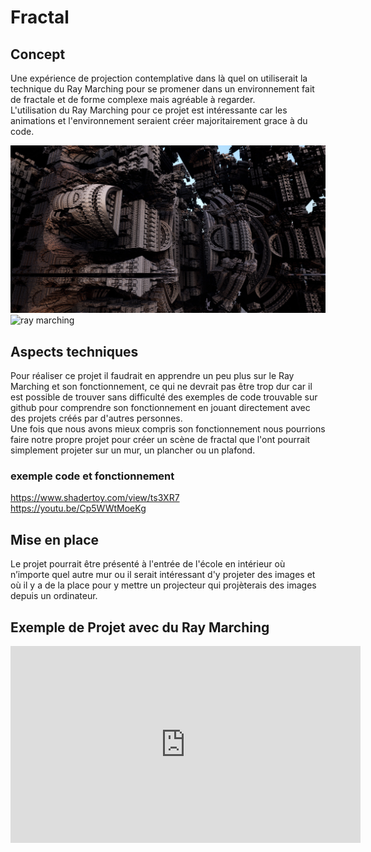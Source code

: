 #  Fractal  
## Concept 
Une expérience de projection contemplative dans là quel on utiliserait la technique du Ray Marching pour se promener dans un environnement fait de fractale et de forme complexe mais agréable à regarder.  
L'utilisation du Ray Marching pour ce projet est intéressante car les animations et l'environnement seraient créer majoritairement grace à du code.

![ray marching](images/presentation/fractal_complexe.jpg)  
![ray marching](images/presentation/fractal_simple.gif)  

## Aspects techniques
Pour réaliser ce projet il faudrait en apprendre un peu plus sur le Ray Marching et son fonctionnement, ce qui ne devrait pas être trop dur car il est possible de trouver sans difficulté des exemples de code trouvable sur github pour comprendre son fonctionnement en jouant directement avec des projets créés par d'autres personnes.  
Une fois que nous avons mieux compris son fonctionnement nous pourrions faire notre propre projet pour créer un scène de fractal que l'ont pourrait simplement projeter sur un mur, un plancher ou un plafond.  

### exemple code et fonctionnement
https://www.shadertoy.com/view/ts3XR7  
https://youtu.be/Cp5WWtMoeKg

## Mise en place
Le projet pourrait être présenté à l'entrée de l'école en intérieur où n’importe quel autre mur ou il serait intéressant d'y projeter des images et où il y a de la place pour y mettre un projecteur qui projèterais des images depuis un ordinateur.  

## Exemple de Projet avec du Ray Marching
<iframe width="560" height="315" src="https://www.youtube.com/embed/N1oKIbDqo8g?si=RrnpQ-KhIfEWxiU_" title="YouTube video player" frameborder="0" allow="accelerometer; autoplay; clipboard-write; encrypted-media; gyroscope; picture-in-picture; web-share" allowfullscreen></iframe>  

